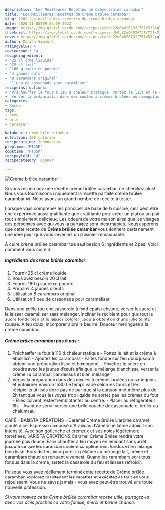 ```yaml
---
description: "Les Meilleures Recettes de Crème brûlée carambar"
title: "Les Meilleures Recettes de Crème brûlée carambar"
slug: 1268-les-meilleures-recettes-de-creme-brulee-carambar
date: 2020-11-05T09:55:09.402Z
image: https://img-global.cpcdn.com/recipes/cdb0c22e0482673f/751x532cq70/creme-brulee-carambar-photo-principale-de-la-recette.jpg
thumbnail: https://img-global.cpcdn.com/recipes/cdb0c22e0482673f/751x532cq70/creme-brulee-carambar-photo-principale-de-la-recette.jpg
cover: https://img-global.cpcdn.com/recipes/cdb0c22e0482673f/751x532cq70/creme-brulee-carambar-photo-principale-de-la-recette.jpg
author: Marian Simmons
ratingvalue: 4
reviewcount: 14
recipeingredient:
- "25 cl crme liquide"
- "20 cl lait"
- "160 g sucre en poudre"
- "4 jaunes dufs"
- "8 carambars original"
- "1 peu de cassonade pour caramliser"
recipeinstructions:
- "Préchauffer le four à 110 d chaleur statique  Portez le lait et la crème à ébullition Ajoutez les carambars Faites fondre sur feu doux jusqu&#39;à obtenir une préparation lisse et homogène. Fouettez le sucre en poudre avec les jaunes d’œufs afin que le mélange blanchisse, verser la crème au carambar par dessus et bien mélanger."
- "Verser la préparation dans des moules à crèmes brulées ou ramequins et enfourner environ 1h30 Le temps varie selon les fours et les récipients utilisés donc pas de panique si la cuisson met même plus de 2h tant que vous les voyez trop liquide ne sortez pas les crèmes du four  Elles doivent rester tremblotantes au centre. Placer au réfrigérateur 6h. Avant de servir verser une belle couche de cassonade et brûler au chalumeau"
categories:
- Resep
tags:
- crme
- brle
- carambar

katakunci: crme brle carambar 
nutrition: 100 calories
recipecuisine: Indonesian
preptime: "PT25M"
cooktime: "PT35M"
recipeyield: "4"
recipecategory: Dinner

---
```



![Crème brûlée carambar](https://img-global.cpcdn.com/recipes/cdb0c22e0482673f/751x532cq70/creme-brulee-carambar-photo-principale-de-la-recette.jpg)

Si vous recherchez une recette crème brûlée carambar, ne cherchez plus! Nous vous fournissons uniquement la recette parfaite crème brûlée carambar ici. Nous avons un grand nombre de recette à tester.

Lorsque vous comprenez les principes de base de la cuisine, cela peut être une expérience aussi gratifiante que gratifiante pour créer un plat ou un plat tout simplement délicieux. Les odeurs de votre maison ainsi que les visages des personnes avec qui vous la partagez sont inestimables. Nous espérons que cette recette de <strong> Crème brûlée carambar </strong> vous donnera certainement une idée pour que vous deveniez un cuisinier remarquable.

<!--inarticleads1-->

À cuire crème brûlée carambar tue seul besion 6 Ingrédients et 2 pas. Voici comment vous cuire il.

##### Ingrédients de crème brûlée carambar :

1. Fournir 25 cl crème liquide
1. Vous avez besoin 20 cl lait
1. Fournir 160 g sucre en poudre
1. Préparer 4 jaunes d’œufs
1. Utilisation 8 carambars original
1. Utilisation 1 peu de cassonade pour caraméliser


Dans une poêle (ou une casserole à fond épais) chaude, verser le sucre et le laisser caraméliser sans mélanger. Incliner le récipient pour que tout le sucre fonde bien et le laisser colorer jusqu&#39;à obtention d&#39;une jolie teinte rousse. A feu doux, incorporer alors le beurre. Douceur meringuée à la crème carambar. 

<!--inarticleads2-->

##### Crème brûlée carambar pas à pas :

1. Préchauffer le four à 110 d chaleur statique  - Portez le lait et la crème à ébullition - Ajoutez les carambars - Faites fondre sur feu doux jusqu&#39;à obtenir une préparation lisse et homogène. - Fouettez le sucre en poudre avec les jaunes d’œufs afin que le mélange blanchisse, verser la crème au carambar par dessus et bien mélanger.
1. Verser la préparation dans des moules à crèmes brulées ou ramequins et enfourner environ 1h30 Le temps varie selon les fours et les récipients utilisés donc pas de panique si la cuisson met même plus de 2h tant que vous les voyez trop liquide ne sortez pas les crèmes du four  - Elles doivent rester tremblotantes au centre. - Placer au réfrigérateur 6h. - Avant de servir verser une belle couche de cassonade et brûler au chalumeau


CAFÉ - BARISTA CREATIONS - Caramel Crème Brûlée L&#39;arôme caramel ajouté à cet Espresso composé d&#39;Arabicas d&#39;Amérique latine adoucit son intensité. Avec son goût riche et crémeux et ses notes légèrement torréfiées, BARISTA CREATIONS Caramel Crème Brûlée rendra votre journée plus douce. Faire chauffer à feu moyen en remuant sans arrêt jusqu&#39;à ce que les carambars soient complètement fondus et le mélange bien lisse. Hors du feu, incorporer la gélatine au mélange lait, crème et carambars chaud en remuant vivement. Quand les carambars sont tous fondus dans la crème, sortez la casserole du feu et laissez refroidir. 

<!--inarticleads1-->

<p>
Puisque vous avez réellement terminé cette recette de Crème brûlée carambar, explorez maintenant les recettes et exécutez-la tout en vous réjouissant. Vous ne savez jamais - vous avez peut-être trouvé une toute nouvelle profession.
</p>

<p>
<i>Si vous trouvez cette Crème brûlée carambar recette utile, partagez-la avec vos amis proches ou votre famille, merci et bonne chance.</i>
</p>
